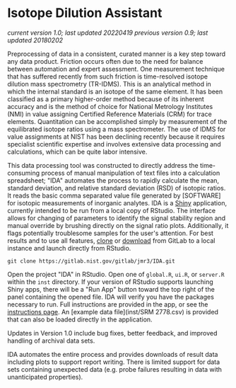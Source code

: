 # Isotope Dilution Assistant

_current version 1.0; last updated 20220419_
_previous version 0.9; last updated 20180202_

Preprocessing of data in a consistent, curated manner is a key step toward any data product. Friction occurs often due to the need for balance between automation and expert assessment. One measurement technique that has suffered recently from such friction is time-resolved isotope dilution mass spectrometry (TR-IDMS). This is an analytical method in which the internal standard is an isotope of the same element. It has been classified as a primary higher-order method because of its inherent accuracy and is the method of choice for National Metrology Institutes (NMI) in value assigning Certified Reference Materials (CRM) for trace elements. Quantitation can be accomplished simply by measurement of the equilibrated isotope ratios using a mass spectrometer. The use of IDMS for value assignments at NIST has been declining recently because it requires specialist scientific expertise and involves extensive data processing and calculations, which can be quite labor intensive.

This data processing tool was constructed to directly address the time-consuming process of manual manipulation of text files into a calculation spreadsheet; "IDA" automates the process to rapidly calculate the mean, standard deviation, and relative standard deviation (RSD) of isotopic ratios.  It reads the basic comma separated value file generated by [SOFTWARE] for isotopic measurements of inorganic analytes.  IDA is a [Shiny](https://shiny.rstudio.com/) application, currently intended to be run from a local copy of RStudio.  The interface allows for changing of parameters to identify the signal stability region and manual override by brushing directly on the signal ratio plots.  Additionally, it flags potentially troublesome samples for the user's attention.  For best results and to use all features, [clone](https://gitlab.nist.gov/gitlab/jmr3/IDA.git) or [download](https://gitlab.nist.gov/gitlab/jmr3/IDA/-/archive/master/IDA-master.zip) from GitLab to a local instance and launch directly from RStudio.

`git clone https://gitlab.nist.gov/gitlab/jmr3/IDA.git`

Open the project "IDA" in RStudio. Open one of `global.R`, `ui.R`, or `server.R` within the `inst` directory. If your version of RStudio supports launching Shiny apps, there will be a "Run App" button toward the top right of the panel containing the opened file. IDA will verify you have the packages necessary to run. Full instructions are provided in the app, or see the [instructions page](instructions.html). An [example data file](inst/SRM 2778.csv) is provided that can also be loaded directly in the application.

Updates in Version 1.0 include bug fixes, better feedback, and improved handling of archival data sets.

IDA automates the entire process and provides downloads of result data including plots to support report writing. There is limited support for data sets containing unexpected data (e.g. probe failures resulting in data with unanticipated properties).


